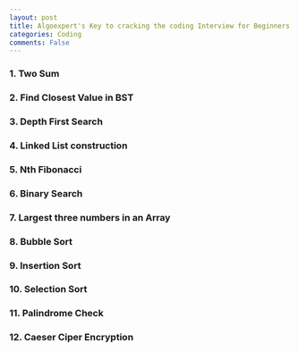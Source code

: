 ```yaml
---
layout: post
title: Algoexpert's Key to cracking the coding Interview for Beginners
categories: Coding
comments: False
---
```


### 1. Two Sum
### 2. Find Closest Value in BST
### 3. Depth First Search

<!--more-->

### 4. Linked List construction
### 5. Nth Fibonacci
### 6. Binary Search
### 7. Largest three numbers in an Array
### 8. Bubble Sort
### 9. Insertion Sort
### 10. Selection Sort
### 11. Palindrome Check
### 12. Caeser Ciper Encryption

